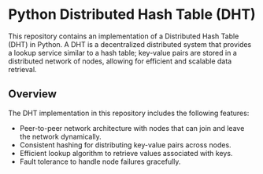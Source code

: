 # Python Distributed Hash Table (DHT)

This repository contains an implementation of a Distributed Hash Table (DHT) in Python. A DHT is a decentralized distributed system that provides a lookup service similar to a hash table; key-value pairs are stored in a distributed network of nodes, allowing for efficient and scalable data retrieval.

## Overview

The DHT implementation in this repository includes the following features:

- Peer-to-peer network architecture with nodes that can join and leave the network dynamically.
- Consistent hashing for distributing key-value pairs across nodes.
- Efficient lookup algorithm to retrieve values associated with keys.
- Fault tolerance to handle node failures gracefully.
